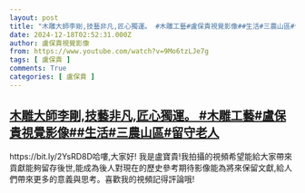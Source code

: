```yaml
---
layout: post
title: "木雕大師李剛,技藝非凡,匠心獨運。 #木雕工藝#盧保貴視覺影像##生活#三農山區#留守老人"
date: 2024-12-18T02:52:31.000Z
author: 盧保貴視覺影像
from: https://www.youtube.com/watch?v=9Mo6tzLJe7g
tags: [ 盧保貴 ]
comments: True
categories: [ 盧保貴 ]
---
```

<!--1734490351000-->
[木雕大師李剛,技藝非凡,匠心獨運。 #木雕工藝#盧保貴視覺影像##生活#三農山區#留守老人](https://www.youtube.com/watch?v=9Mo6tzLJe7g)
------

<div>
https://bit.ly/2YsRD8D哈嘍,大家好! 我是盧寶貴!我拍攝的視頻希望能給大家帶來貢獻能夠留存後世,能成為後人對現在的歷史參考期待影像能為將來保留文獻,給人們帶來更多的意義與思考。喜歡我的視頻記得評論哦!
</div>
